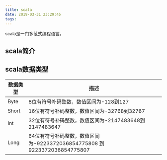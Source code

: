```yaml
---
title: scala
date: 2019-03-31 23:29:45
tags:
---
```

scala是一门多范式编程语言。
<!-- more -->
## scala简介

## scala数据类型
数据类型|描述
--|--
Byte|8位有符号补码整数，数值区间为-128到127
Short|16位有符号补码整数，数值区间为-32768到32767
Int|32位有符号补码整数，数值区间为-2147483648到2147483647
Long|64位有符号补码整数，数值区间为-9223372036854775808 到 9223372036854775807